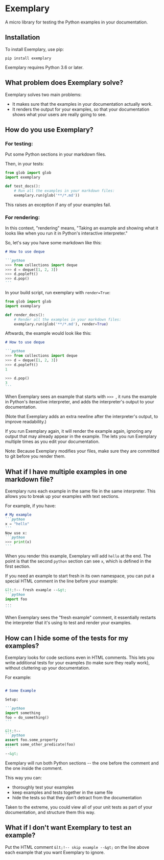 # Exemplary

A micro library for testing the Python examples in your documentation.


## Installation

To install Exemplary, use pip:

```console
pip install exemplary
```

Exemplary requires Python 3.6 or later.


## What problem does Exemplary solve?

Exemplary solves two main problems:

* It makes sure that the examples in your documentation actually work.
* It renders the output for your examples, so that your documentation shows
  what your users are really going to see.


## How do you use Exemplary?

### For testing:

Put some Python sections in your markdown files.

Then, in your tests:

```python
from glob import glob
import exemplary

def test_docs():
    # Run all the examples in your markdown files:
    exemplary.run(glob('**/*.md'))
```

This raises an exception if any of your examples fail.


### For rendering:

In this context, "rendering" means, "Taking an example and showing what it looks
like when you run it in Python's interactive interpreter."

So, let's say you have some markdown like this:

~~~markdown
# How to use deque

```python
>>> from collections import deque
>>> d = deque([1, 2, 3])
>>> d.popleft()
>>> d.pop()
```
~~~

In your build script, run exemplary with `render=True`:

```python
from glob import glob
import exemplary

def render_docs():
    # Render all the examples in your markdown files:
    exemplary.run(glob('**/*.md'), render=True)
```

Aftwards, the example would look like this:

~~~markdown
# How to use deque

```python
>>> from collections import deque
>>> d = deque([1, 2, 3])
>>> d.popleft()
1

>>> d.pop()
3
```
~~~

When Exemplary sees an example that starts with `>>> `, it runs the example in
Python's iteractive interpreter, and adds the interpreter's output to your
documentation.

(Note that Exemplary adds an extra newline after the interpreter's output, to
improve readability.)

If you run Exemplary again, it will render the example again, ignoring any
output that may already appear in the example. The lets you run Exemplary
multiple times as you edit your documentation.

Note: Because Exemplary modifies your files, make sure they are committed to
git before you render them.


## What if I have multiple examples in one markdown file?

Exemplary runs each example in the same file in the same interpreter.
This allows you to break up your examples with text sections.

For example, if you have:

~~~markdown
# My example
```python
x = "hello"
```
Now use x:
```python
>>> print(x)
```
~~~

When you render this example, Exemplary will add `hello` at the end. The point
is that the second `python` section can see `x`, which is defined in the first
section.

If you need an example to start fresh in its own namespace, you can put a special
HTML comment in the line before your example:

~~~markdown
&lt;!-- fresh example --&gt;
```python
import foo
...
```
~~~

When Exemplary sees the "fresh example" comment, it essentially restarts the
interpreter that it's using to test and render your examples.


## How can I hide some of the tests for my examples?

Exemplary looks for code sections even in HTML comments. This lets you write
additional tests for your examples (to make sure they really work), without
cluttering up your documentation.

For example:
~~~markdown

# Some Example

Setup:

```python
import something
foo = do_something()
```

&lt;!--
```python
assert foo.some_property
assert some_other_predicate(foo)
```
--&gt;
~~~

Exemplary will run both Python sections -- the one before the comment and the
one inside the comment.

This way you can:

* thoroughly test your examples
* keep examples and tests together in the same file
* hide the tests so that they don't detract from the documentation

Taken to the extreme, you could view all of your unit tests as part of your
documentation, and structure them this way.


## What if I don't want Exemplary to test an example?

Put the HTML comment `&lt;!-- skip example --&gt;` on the line above each
example that you want Exemplary to ignore.

